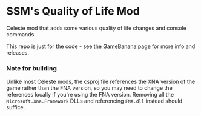 # SSM's Quality of Life Mod
Celeste mod that adds some various quality of life changes and console commands.

This repo is just for the code - see [the GameBanana page](https://gamebanana.com/mods/53706) for more info and releases.

### Note for building

Unlike most Celeste mods, the csproj file references the XNA version of the game rather than the FNA version, 
so you may need to change the references locally if you're using the FNA version.
Removing all the `Microsoft.Xna.Framework` DLLs and referencing `FNA.dll` instead should suffice.
